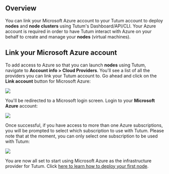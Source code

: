 ## Overview 

You can link your Microsoft Azure account to your Tutum account to deploy **nodes** and **node clusters** using Tutum's Dashboard/API/CLI. Your Azure account is required in order to have Tutum interact with Azure on your behalf to create and manage your **nodes** (virtual machines).

## Link your Microsoft Azure account

To add access to Azure so that you can launch **nodes** using Tutum,
navigate to **Account info \> Cloud Providers**. You'll see a list of all the providers you can link your Tutum account to. Go ahead and click on the **Link account** button for Microsoft Azure:

![](https://s.tutum.co/support/images/link-azure-account.png)

You'll be redirected to a Microsoft login screen. Login to your **Microsoft Azure** account:

![](https://s.tutum.co/support/images/azure-login-screen.png)

Once successful, if you have access to more than one Azure subscriptions, you will be prompted to select which subscription to use with Tutum. Please note that at the moment, you can only select one subscription to be used with Tutum:

![](https://s.tutum.co/support/images/azure-subscription-list.png)

You are now all set to start using Microsoft Azure as the infrastructure provider for Tutum. Click [here to learn how to deploy your first node](https://support.tutum.co/support/solutions/articles/5000523221).